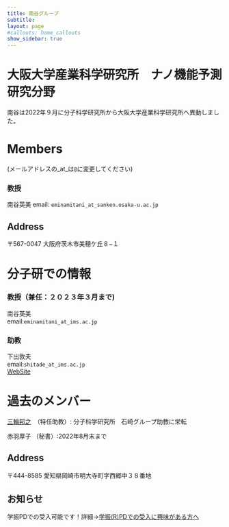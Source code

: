 ```yaml
---
title: 南谷グループ
subtitle: 
layout: page
#callouts: home_callouts
show_sidebar: true
---
```


# 大阪大学産業科学研究所　ナノ機能予測研究分野
南谷は2022年９月に分子科学研究所から大阪大学産業科学研究所へ異動しました。

# Members
(メールアドレスの_at_は`@`に変更してください)  
### 教授
南谷英美 
email:  `eminamitani_at_sanken.osaka-u.ac.jp`

## Address
〒567-0047	大阪府茨木市美穂ケ丘８−１

# 分子研での情報
### 教授（兼任：２０２３年３月まで)
南谷英美   
email:`eminamitani_at_ims.ac.jp`

### 助教
下出敦夫   
email:`shitade_at_ims.ac.jp`  
[WebSite](https://sites.google.com/view/shitade/)


# 過去のメンバー
[三輪邦之](https://sites.google.com/site/kmiwahome)　（特任助教）: 分子科学研究所　石崎グループ助教に栄転 

赤羽厚子 （秘書）:2022年8月末まで 

## Address
〒444-8585	愛知県岡崎市明大寺町字西郷中３８番地

## お知らせ
学振PDでの受入可能です！詳細→[学振(R)PDでの受入に興味がある方へ](/page-1.md/)



